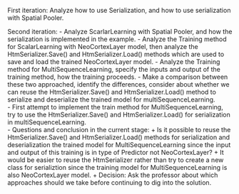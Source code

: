 First iteration: Analyze how to use Serialization, and how to use serialization with Spatial Pooler.

Second iteration: 
	- Analyze ScarlarLearning with Spatial Pooler, and how the serialization is implemented in the example. 
	- Analyze the Training method for ScalarLearning with NeoCortexLayer model, then analyze the HtmSerializer.Save() and HtmSerializer.Load() methods which are used to save and load the trained NeoCortexLayer model.
	- Analyze the Training method for MultiSequenceLearning, specify the inputs and output of the training method, how the training proceeds.
	- Make a comparison between these two approached, identify the differences, consider about whether we can reuse the HtmSerializer.Save() and HtmSerializer.Load() method to serialize and deserialize the trained model for multiSequenceLearning.  
	- First attempt to implement the train method for MultiSequenceLearning, try to use the HtmSerializer.Save() and HtmSerializer.Load() for serialization in multiSequenceLearning.	
	- Questions and conclusion in the current stage:
		+ Is it possible to reuse the HtmSerializer.Save() and HtmSerializer.Load() methods for serialization and deserialization the trained model for MultiSequenceLearning since the input and output of this training is in type of Predictor not NeoCortexLayer?
		+ It would be easier to reuse the HtmSerializer rather than try to create a new class for serializtion since the training model for MultiSequenceLearning is also NeoCortexLayer model. 
		+ Decision: Ask the professor about which approaches should we take before continuing to dig into the solution.  